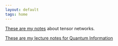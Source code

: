 ```yaml
---
layout: default
tags: home
---
```



[These are my notes](https://molnarandris.github.io/Tensor-Network-notes/main.pdf) about tensor networks.

[These are my lecture notes for Quantum Information](https://molnarandris.github.io/QInfo-notes/main.pdf)
